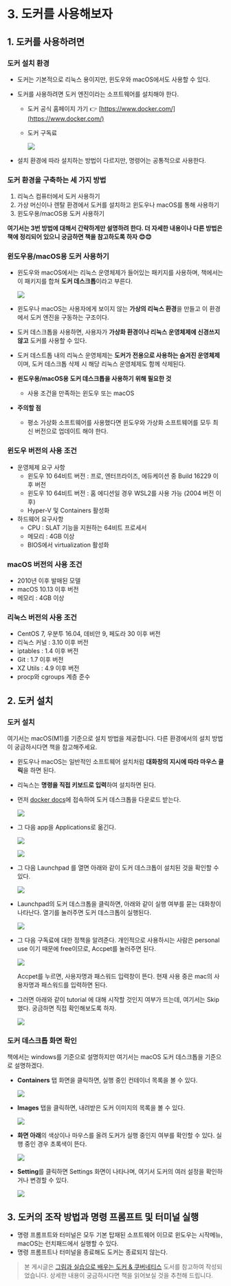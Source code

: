 # 3. 도커를 사용해보자

## 1. 도커를 사용하려면

### 도커 설치 환경

- 도커는 기본적으로 리눅스 용이지만, 윈도우와 macOS에서도 사용할 수 있다.
- 도커를 사용하려면 도커 엔진이라는 소프트웨어를 설치해야 한다.
    - 도커 공식 홈페이지 가기 👉 [https://www.docker.com/](https://www.docker.com/)
    - 도커 구독료

      ![](../image/docker&k8s/03-01.png)

- 설치 환경에 따라 설치하는 방법이 다르지만, 명령어는 공통적으로 사용한다.

### 도커 환경을 구축하는 세 가지 방법

1. 리눅스 컴퓨터에서 도커 사용하기
2. 가상 머신이나 렌탈 환경에서 도커를 설치하고 윈도우나 macOS를 통해 사용하기
3. 윈도우용/macOS용 도커 사용하기

**여기서는 3번 방법에 대해서 간략하게만 설명하려 한다. 더 자세한 내용이나 다른 방법은 책에 정리되어 있으니 궁금하면 책을 참고하도록 하자 😊😊**

### 윈도우용/macOS용 도커 사용하기

- 윈도우와 macOS에서는 리눅스 운영체제가 들어있는 패키지를 사용하며, 책에서는 이 패키지를 합쳐 **도커 데스크톱**이라고 부른다.

  ![](../image/docker&k8s/03-02.png)

- 윈도우나 macOS는 사용자에게 보이지 않는 **가상의 리눅스 환경**을 만들고 이 환경에서 도커 엔진을 구동하는 구조이다.
- 도커 데스크톱을 사용하면, 사용자가 **가상화 환경이나 리눅스 운영체제에 신경쓰지 않고** 도커를 사용할 수 있다.
- 도커 데스트톱 내의 리눅스 운영체제는 **도커가 전용으로 사용하는 숨겨진 운영체제**이며, 도커 데스크톱 삭제 시 해당 리눅스 운영체제도 함께 삭제된다.
- **윈도우용/macOS용 도커 데스크톱을 사용하기 위해 필요한 것**
    - 사용 조건을 만족하는 윈도우 또는 macOS
- **주의할 점**
    - 평소 가상화 소프트웨어를 사용했다면 윈도우와 가상화 소프트웨어를 모두 최신 버전으로 업데이트 해야 한다.

### 윈도우 버전의 사용 조건

- 운영체제 요구 사항
    - 윈도우 10 64비트 버전 : 프로, 엔터프라이즈, 에듀케이션 중 Build 16229 이후 버전
    - 윈도우 10 64비트 버전 : 홈 에디션일 경우 WSL2를 사용 가능 (2004 버전 이후)
    - Hyper-V 및 Containers 활성화
- 하드웨어 요구사항
    - CPU : SLAT 기능을 지원하는 64비트 프로세서
    - 메모리 : 4GB 이상
    - BIOS에서 virtualization 활성화

### macOS 버전의 사용 조건

- 2010년  이후 발매된 모델
- macOS 10.13 이후 버전
- 메모리 : 4GB 이상

### 리눅스 버전의 사용 조건

- CentOS 7, 우분투 16.04, 데비안 9, 페도라 30 이후 버전
- 리눅스 커널 : 3.10 이후 버전
- iptables : 1.4 이후 버전
- Git : 1.7 이후 버전
- XZ Utils : 4.9 이후 버전
- procp와 cgroups 계층 준수

## 2. 도커 설치

### 도커 설치

여기서는 macOS(M1)를 기준으로 설치 방법을 제공합니다. 다른 환경에서의 설치 방법이 궁금하시다면 책을 참고해주세요.

- 윈도우나 macOS는 일반적인 소프트웨어 설치처럼 **대화창의 지시에 따라 마우스 클릭**을 하면 된다.
- 리눅스는 **명령을 직접 키보드로 입력**하여 설치하면 된다.
- 먼저 [docker docs](https://docs.docker.com/desktop/install/mac-install/)에 접속하여 도커 데스크톱을 다운로드 받는다.

  ![](../image/docker&k8s/03-03.png)

- 그 다음 app을 Applications로 옮긴다.

  ![](../image/docker&k8s/03-04.png)

  ![](../image/docker&k8s/03-05.png)

- 그 다음 Launchpad 를 열면 아래와 같이 도커 데스크톱이 설치된 것을 확인할 수 있다.

  ![](../image/docker&k8s/03-06.png)

- Launchpad의 도커 데스크톱을 클릭하면, 아래와 같이 실행 여부를 묻는 대화창이 나타난다. 열기를 눌러주면 도커 데스크톱이 실행된다.

  ![](../image/docker&k8s/03-07.png)

- 그 다음 구독료에 대한 정책을 알려준다. 개인적으로 사용하시는 사람은 personal use 이기 때문에 free이므로, Accpet를 눌러주면 된다.

  ![](../image/docker&k8s/03-08.png)

  Accpet를 누르면, 사용자명과 패스워드 입력창이 뜬다. 현재 사용 중은 mac의 사용자명과 패스워드를 입력하면 된다.

- 그러면 아래와 같이 tutorial 에 대해 시작할 것인지 여부가 뜨는데, 여기서는 Skip 했다. 궁금하면 직접 확인해보도록 하자.

  ![](../image/docker&k8s/03-09.png)


### 도커 데스크톱 화면 확인

책에서는 windows를 기준으로 설명하지만 여기서는 macOS 도커 데스크톱을 기준으로 설명하겠다.

- **Containers** 탭 화면을 클릭하면, 실행 중인 컨테이너 목록을 볼 수 있다.

  ![](../image/docker&k8s/03-10.png)

- **Images** 탭을 클릭하면, 내려받은 도커 이미지의 목록을 볼 수 있다.

  ![](../image/docker&k8s/03-11.png)

- **화면 아래**의 색상이나 마우스를 올려 도커가 실행 중인지 여부를 확인할 수 있다. 실행 중인 경우 초록색이 뜬다.

  ![](../image/docker&k8s/03-12.png)

- **Setting**를 클릭하면 Settings 화면이 나타나며, 여기서 도커의 여러 설정을 확인하거나 변경할 수 있다.

  ![](../image/docker&k8s/03-13.png)


## 3. 도커의 조작 방법과 명령 프롬프트 및 터미널 실행

- 명령 프롬프트와 터미널은 모두 기본 탑재된 소프트웨어 이므로 윈도우는 시작메뉴, macOS는 런치패드에서 실행할 수 있다.
- 명령 프롬프트나 터미널을 종료해도 도커는 종료되지 않는다.

> 본 게시글은 [그림과 실습으로 배우는 도커 & 쿠버네티스](https://product.kyobobook.co.kr/detail/S000001766500) 도서를 참고하여 작성되었습니다.
> 상세한 내용이 궁금하시다면 책을 읽어보실 것을 추천해 드립니다.